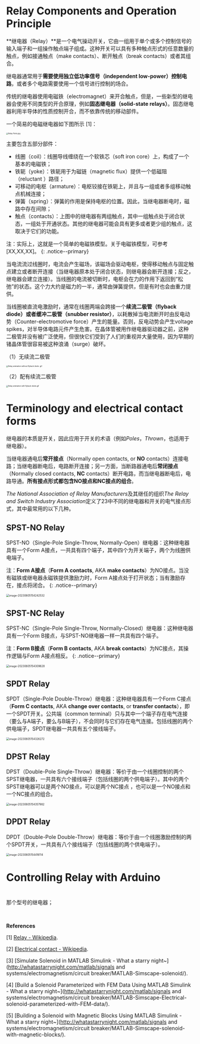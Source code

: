 # Relay Components and Operation Principle

**继电器（Relay）**是一个电气操动开关，它由一组用于单个或多个控制信号的输入端子和一组操作触点端子组成。这种开关可以具有多种触点形式的任意数量的触点，例如接通触点（make contacts）、断开触点（break contacts）或者其组合。

继电器通常用于**需要使用独立低功率信号（independent low-power）控制电路**，或者多个电路需要使用一个信号进行控制的场合。

传统的继电器使用电磁铁（electromagnet）来开合触点，但是，一些新型的继电器会使用不同类型的开合原理，例如**固态继电器（solid-state relays）**。固态继电器利用半导体的性质控制开合，而不依靠传统的移动部件。

一个简易的电磁继电器如下图所示 [1]：

<img src="https://upload.wikimedia.org/wikipedia/commons/thumb/0/05/Relay_Parts.jpg/1200px-Relay_Parts.jpg" alt="Relay Parts.jpg" style="zoom: 33%;" >

主要包含五部分部件：

- 线圈（coil）：线圈导线缠绕在一个软铁芯（soft iron core）上，构成了一个基本的电磁铁；
- 铁轭（yoke）：铁轭用于为磁链（magnetic flux）提供一个低磁阻（reluctant ）路径；
- 可移动的电枢（armature）：电枢铰接在铁轭上，并且与一组或者多组移动触点机械连接；
- 弹簧（spring）：弹簧的作用是保持电枢的位置。因此，当继电器断电时，磁路中存在间隙；
- 触点（contacts）：上图中的继电器有两组触点，其中一组触点处于闭合状态，一组处于开通状态。其他的继电器可能会具有更多或者更少组的触点，这取决于它们的功能。

注：实际上，这就是一个简单的电磁铁模型。关于电磁铁模型，可参考[XX,XX,XX]。
{: .notice--primary}

当电流流过线圈时，电流会产生磁场，该磁场会驱动电枢，使得移动触点与固定触点建立或者断开连接（当继电器原本处于闭合状态，则继电器会断开连接；反之，继电器会建立连接）。当线圈的电流被切断时，电枢会在力的作用下返回到“松弛”的状态。这个力大约是磁力的一半，通常由弹簧提供，但是有时也会由重力提供。

当线圈被直流电激励时，通常在线圈两端会跨接一个**续流二极管（flyback diode）**或者**缓冲二极管（snubber resistor）**，以耗散掉当电流断开时由反电动势（Counter-electromotive force）产生的能量。否则，反电动势会产生voltage spikes，对半导体电路元件产生危害。在晶体管被用作继电器驱动器之前，这种二极管并没有被广泛使用，但很快它们受到了人们的重视并大量使用，因为早期的锗晶体管很容易被这种浪涌（surge）破坏。

（1）无续流二极管

<img src="https://upload.wikimedia.org/wikipedia/commons/thumb/7/78/Relay_animation_without_flyback_diode_.gif/1200px-Relay_animation_without_flyback_diode_.gif" alt="Relay animation without flyback diode .gif" style="zoom: 33%;" >

（2）配有续流二极管

<img src="https://upload.wikimedia.org/wikipedia/commons/thumb/3/3a/Relay_animation_with_flyback_diode.gif/1200px-Relay_animation_with_flyback_diode.gif" alt="Relay animation with flyback diode.gif" style="zoom: 33%;" >

<br>

# Terminology and electrical contact forms

继电器的本质是开关，因此应用于开关的术语（例如*Poles*，*Thrown*，也适用于继电器）。

当继电器通电后**常开接点**（Normally open contacts, or **NO** contacts）连接电路；当继电器断电后，电路断开连接；另一方面，当断路器通电后**常闭接点**（Normally closed contacts, **NC** contacts）断开电路，而当继电器断电后，电路导通。**所有接点形式都包含NO接点和NC接点的组合**。

*The National Association of Relay Manufacturers*及其继任的组织*The Relay and Switch Industry Association*定义了23中不同的继电器和开关的电气接点形式，其中最常用的以下几种。

## SPST-NO Relay

SPST-NO（Single-Pole Single-Throw, Normally-Open）继电器：这种继电器具有一个Form A接点，一共具有四个端子，其中四个为开关端子，两个为线圈供电端子。

注：**Form A接点**（**Form A contacts**, AKA **make contacts**）为NO接点。当没有磁铁或继电器永磁铁提供激励力时，Form A接点处于打开状态；当有激励存在，接点将闭合。
{: .notice--primary}

<img src="https://blogimages-1309804558.cos.ap-nanjing.myqcloud.com/DeLLLaptop/image-20230605154242532.png" alt="image-20230605154242532" style="zoom:50%;" />

## SPST-NC Relay

SPST-NC（Single-Pole Single-Throw, Normally-Closed）继电器：这种继电器具有一个Form B接点，与SPST-NO继电器一样一共具有四个端子。

注：**Form B接点**（**Form B contacts**, AKA **break contacts**）为NC接点，其操作逻辑与Form A接点相反。
{: .notice--primary}

<img src="https://blogimages-1309804558.cos.ap-nanjing.myqcloud.com/DeLLLaptop/image-20230605154309628.png" alt="image-20230605154309628" style="zoom:50%;" />

## SPDT Relay

SPDT（Single-Pole Double-Throw）继电器：这种继电器具有一个Form C接点（**Form C contacts**, AKA **change over contacts**, or **transfer contacts**），即一个SPDT开关。公共端（common terminal）只与其中一个端子存在电气连接（要么与A端子，要么与B端子），不会同时与它们存在电气连接。包括线圈的两个供电端子，SPDT继电器一共具有五个接线端子。

<img src="https://blogimages-1309804558.cos.ap-nanjing.myqcloud.com/DeLLLaptop/image-20230605154326272.png" alt="image-20230605154326272" style="zoom:50%;" />

## DPST Relay

DPST（Double-Pole Single-Throw）继电器：等价于由一个线圈控制的两个SPST继电器，一共具有六个接线端子（包括线圈的两个供电端子）。其中的两个SPST继电器可以是两个NO接点，可以是两个NC接点 ，也可以是一个NO接点和一个NC接点的组合。

<img src="https://blogimages-1309804558.cos.ap-nanjing.myqcloud.com/DeLLLaptop/image-20230605154357982.png" alt="image-20230605154357982" style="zoom:50%;" />

## DPDT Relay

DPDT（Double-Pole Double-Throw）继电器：等价于由一个线圈激励控制的两个SPDT开关，一共具有八个接线端子（包括线圈的两个供电端子）。

<img src="https://blogimages-1309804558.cos.ap-nanjing.myqcloud.com/DeLLLaptop/image-20230605154416114.png" alt="image-20230605154416114" style="zoom:50%;" />

# Controlling Relay with Arduino



# 

那个型号的继电器；

<br>

**References**

[1] [Relay - Wikipedia](https://en.wikipedia.org/wiki/Relay).

[2] [Electrical contact - Wikipedia](https://en.wikipedia.org/wiki/Electrical_contact).

[3] [Simulate Solenoid in MATLAB Simulink - What a starry night~](http://whatastarrynight.com/matlab/signals and systems/electromagnetism/circuit breaker/MATLAB-Simscape-solenoid/).

[4] [Build a Solenoid Parameterized with FEM Data Using MATLAB Simulink - What a starry night~](http://whatastarrynight.com/matlab/signals and systems/electromagnetism/circuit breaker/MATLAB-Simscape-Electrical-solenoid-parameterized-with-FEM-data/).

[5] [Building a Solenoid with Magnetic Blocks Using MATLAB Simulink - What a starry night~](http://whatastarrynight.com/matlab/signals and systems/electromagnetism/circuit breaker/MATLAB-Simscape-solenoid-with-magnetic-blocks/).